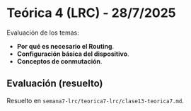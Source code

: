# Teórica 4 (LRC) - 28/7/2025

Evaluación de los temas:

* **Por qué es necesario el Routing**.
* **Configuración básica del dispositivo**.
* **Conceptos de conmutación**.

## Evaluación (resuelto)

Resuelto en `semana7-lrc/teorica7-lrc/clase13-teorica7.md`.